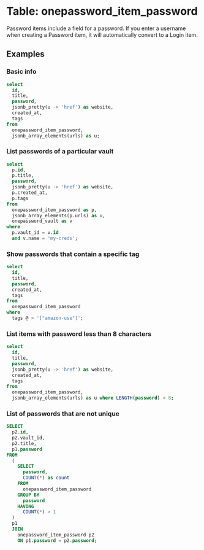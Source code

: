 # Table: onepassword_item_password

Password items include a field for a password. If you enter a username when creating a Password item, it will automatically convert to a Login item.

## Examples

### Basic info

```sql
select
  id,
  title,
  password,
  jsonb_pretty(u -> 'href') as website,
  created_at,
  tags
from
  onepassword_item_password,
  jsonb_array_elements(urls) as u;
```

### List passwords of a particular vault

```sql
select
  p.id,
  p.title,
  password,
  jsonb_pretty(u -> 'href') as website,
  p.created_at,
  p.tags
from
  onepassword_item_password as p,
  jsonb_array_elements(p.urls) as u,
  onepassword_vault as v
where
  p.vault_id = v.id
  and v.name = 'my-creds';
```

### Show passwords that contain a specific tag

```sql
select
  id,
  title,
  password,
  created_at,
  tags
from
  onepassword_item_password
where
  tags @ > '["amazon-use"]';
```

### List items with password less than 8 characters

```sql
select
  id,
  title,
  password,
  jsonb_pretty(u -> 'href') as website,
  created_at,
  tags
from
  onepassword_item_password,
  jsonb_array_elements(urls) as u where LENGTH(password) < 8;
```

### List of passwords that are not unique

```sql
SELECT
  p2.id,
  p2.vault_id,
  p2.title,
  p1.password 
FROM
  (
    SELECT
      password,
      COUNT(*) as count 
    FROM
      onepassword_item_password 
    GROUP BY
      password 
    HAVING
      COUNT(*) > 1
  )
  p1 
  JOIN
    onepassword_item_password p2
    ON p1.password = p2.password;
```

